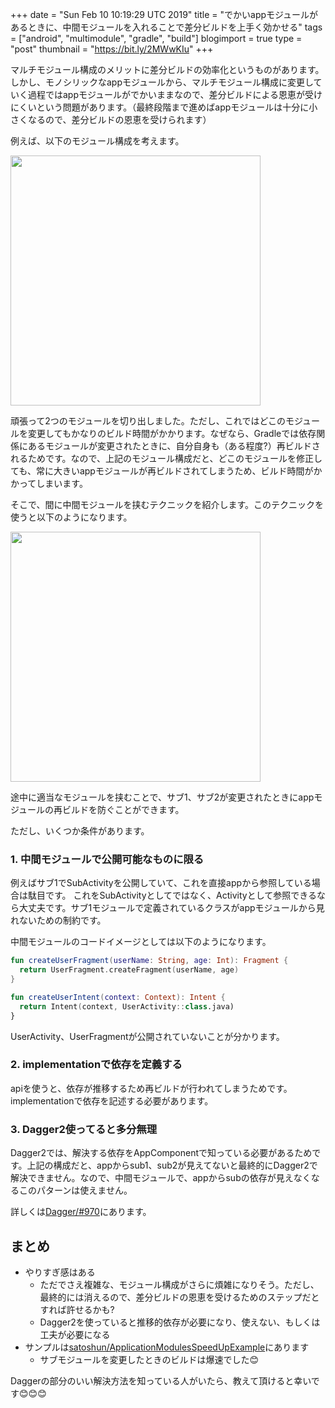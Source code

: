 +++
date = "Sun Feb 10 10:19:29 UTC 2019"
title = "でかいappモジュールがあるときに、中間モジュールを入れることで差分ビルドを上手く効かせる"
tags = ["android", "multimodule", "gradle", "build"]
blogimport = true
type = "post"
thumbnail = "https://bit.ly/2MWwKIu"
+++

マルチモジュール構成のメリットに差分ビルドの効率化というものがあります。しかし、モノシリックなappモジュールから、マルチモジュール構成に変更していく過程ではappモジュールがでかいままなので、差分ビルドによる恩恵が受けにくいという問題があります。（最終段階まで進めばappモジュールは十分に小さくなるので、差分ビルドの恩恵を受けられます）

例えば、以下のモジュール構成を考えます。

<img src="https://www.plantuml.com/plantuml/svg/SoWkIImgAStDuU8goIp9ILLusJ3boOwrBnlxdg_evk9ApiyjoCzBpIjHY7xSkEznum8OkVnnO_VZnfR4WeB7pOiUD-rutBpqSVEUnyshOnKIYnM0mYXQcxO-RfvcY4rbSMcI8QPI8nnAZRYuk81cA-Ycv9VdwTf1TAC90DKufEQb0Bq40000" width=400>

頑張って2つのモジュールを切り出しました。ただし、これではどこのモジュールを変更してもかなりのビルド時間がかかります。なぜなら、Gradleでは依存関係にあるモジュールが変更されたときに、自分自身も（ある程度?）再ビルドされるためです。なので、上記のモジュール構成だと、どこのモジュールを修正しても、常に大きいappモジュールが再ビルドされてしまうため、ビルド時間がかかってしまいます。

そこで、間に中間モジュールを挟むテクニックを紹介します。このテクニックを使うと以下のようになります。

<img src="https://www.plantuml.com/plantuml/svg/SoWkIImgAStDuU8goIp9ILLusJ3boOwrBnlxdg_evk9ApiyjoCzBpIjHY7xSkEznum8OkVnnO_VZnfR4WeB7pOiUD-rutBpqSVEUnyshOnKIYnM0miXQGGPEcunDOMPnQHAA9KrR7pTFCyIc5AZI45Ef4GwbHbnSN41NAEYcv9VdwTf1BE82aN0Xi87e8a1z3gbvAS000G00" width=400>

途中に適当なモジュールを挟むことで、サブ1、サブ2が変更されたときにappモジュールの再ビルドを防ぐことができます。

ただし、いくつか条件があります。

### 1. 中間モジュールで公開可能なものに限る

例えばサブ1でSubActivityを公開していて、これを直接appから参照している場合は駄目です。
これをSubActivityとしてではなく、Activityとして参照できるなら大丈夫です。サブ1モジュールで定義されているクラスがappモジュールから見れないための制約です。

中間モジュールのコードイメージとしては以下のようになります。

```kotlin
fun createUserFragment(userName: String, age: Int): Fragment {
  return UserFragment.createFragment(userName, age)
}

fun createUserIntent(context: Context): Intent {
  return Intent(context, UserActivity::class.java)
}
```

UserActivity、UserFragmentが公開されていないことが分かります。

### 2. implementationで依存を定義する

apiを使うと、依存が推移するため再ビルドが行われてしまうためです。implementationで依存を記述する必要があります。

### 3. Dagger2使ってると多分無理

Dagger2では、解決する依存をAppComponentで知っている必要があるためです。上記の構成だと、appからsub1、sub2が見えてないと最終的にDagger2で解決できません。なので、中間モジュールで、appからsubの依存が見えなくなるこのパターンは使えません。

詳しくは[Dagger/#970](https://github.com/google/dagger/issues/970)にあります。

## まとめ

- やりすぎ感はある
    - ただでさえ複雑な、モジュール構成がさらに煩雑になりそう。ただし、最終的には消えるので、差分ビルドの恩恵を受けるためのステップだとすれば許せるかも?
    - Dagger2を使っていると推移的依存が必要になり、使えない、もしくは工夫が必要になる
- サンプルは[satoshun/ApplicationModulesSpeedUpExample](https://github.com/satoshun-android-example/ApplicationModulesSpeedUpExample)にあります
    - サブモジュールを変更したときのビルドは爆速でした😊

Daggerの部分のいい解決方法を知っている人がいたら、教えて頂けると幸いです😊😊😊
